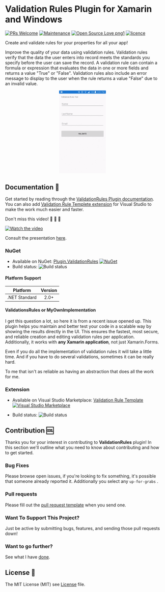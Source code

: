 # Validation Rules Plugin for Xamarin and Windows 
[![PRs Welcome](https://img.shields.io/badge/PRs-welcome-brightgreen.svg?style=flat-square)](pull/new/master) [![Maintenance](https://img.shields.io/badge/Maintained%3F-yes-brightgreen.svg?style=flat-square)](graphs/commit-activity) [![Open Source Love png1](https://badges.frapsoft.com/os/v1/open-source.png?v=103)](#contribution) [![licence](https://img.shields.io/badge/license-MIT-blue.svg?style=flat-square)](LICENSE)

Create and validate rules for your properties for all your app!

Improve the quality of your data using validation rules. Validation rules verify that the data the user enters into record meets the standards you specify before the user can save the record. A validation rule can contain a formula or expression that evaluates the data in one or more fields and returns a value "True" or "False". Validation rules also include an error message to display to the user when the rule returns a value "False" due to an invalid value.

<p align="center">
<img src="/Assets/Plugin.ValidationRules%20test.gif" width="30%" /> 
</p>

## Documentation :book: 
Get started by reading through the [ValidationRules Plugin documentation](https://luismts.com/blog/xamarin/validation-rules-xamarin-windows/). You can also add [Validation Rule Templete extension](https://luismts.com/blog/extension/validation-rule-template-extension/) for Visual Studio to make the work much easier and faster.

Don't miss this video! :arrow_down_small: :arrow_down_small: :arrow_down_small:

[![Watch the video](https://img.youtube.com/vi/HMsKzIqCYJg/maxresdefault.jpg)](https://youtu.be/HMsKzIqCYJg)

Consult the presentation [here](/Assets/validation%20rules%20xamarin%20-%20@luismatosluna.pdf).

### NuGet
* Available on NuGet: [Plugin.ValidationRules](https://www.nuget.org/packages/Plugin.ValidationRules/) [![NuGet](https://img.shields.io/nuget/v/Plugin.ValidationRules.svg?label=NuGet)](https://www.nuget.org/packages/Plugin.ValidationRules/)
* Build status: ![Build status](https://img.shields.io/badge/build-succeded-brightgreen.svg)

#### Platform Support

|Platform|Version|
| ------------------- | :-----------: |
|.NET Standard|2.0+|

#### ValidationsRules or MyOwnImplementation
I get this question a lot, so here it is from a recent issue opened up. This plugin helps you maintain and better test your code in a scalable way by showing the results directly in the UI. This ensures the fastest, most secure, and reliable creation and editing validation rules per application. Additionally, it works with **any Xamarin application**, not just Xamarin.Forms.

Even if you do all the implementation of validation rules it will take a little time. And if you have to do several validations, sometimes it can be really hard.

To me that isn't as reliable as having an abstraction that does all the work for me.

### Extension
* Available on Visual Studio Marketplace: [Validation Rule Template](https://marketplace.visualstudio.com/items?itemName=LuisMatos.ValidationRuleTemplate) [![Visual Studio Marketplace](https://img.shields.io/vscode-marketplace/v/LuisMatos.ValidationRuleTemplate.svg)](https://marketplace.visualstudio.com/items?itemName=LuisMatos.ValidationRuleTemplate)

* Build status: ![Build status](https://img.shields.io/badge/build-succeded-brightgreen.svg)


## Contribution :cool:

Thanks you for your interest in contributing to **ValidationRules** plugin! In this section we'll outline what you need to know about contributing and how to get started.

### Bug Fixes
Please browse open issues, if you're looking to fix something, it's possible that someone already reported it. Additionally you select any `up-for-grabs` .

### Pull requests
Please fill out the [pull request template](.github/PULL_REQUEST_TEMPLATE.md) when you send one.

### Want To Support This Project?
Just be active by submitting bugs, features, and sending those pull requests down! 

### Want to go further? 
See what I have [done](https://luismts.com).

## License :page_with_curl:
The MIT License (MIT) see [License](LICENSE) file.
